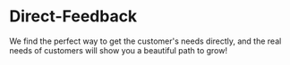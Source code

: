 # Direct-Feedback
We find the perfect way to get the customer's needs directly, and the real needs of customers will show you a beautiful path to grow!
